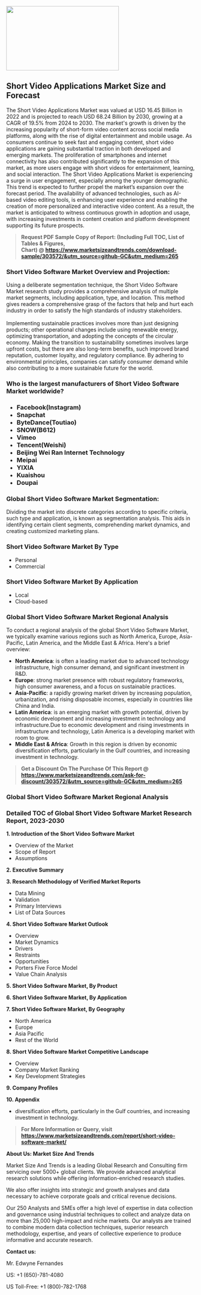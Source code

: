 <p><img class="alignnone size-medium wp-image-20088" src="https://ffe5etoiles.com/wp-content/uploads/2024/12/MST1-300x171.png" alt="" width="300" height="171" /></p><h2>Short Video Applications Market Size and Forecast</h2><p>The Short Video Applications Market was valued at USD 16.45 Billion in 2022 and is projected to reach USD 68.24 Billion by 2030, growing at a CAGR of 19.5% from 2024 to 2030. The market's growth is driven by the increasing popularity of short-form video content across social media platforms, along with the rise of digital entertainment and mobile usage. As consumers continue to seek fast and engaging content, short video applications are gaining substantial traction in both developed and emerging markets. The proliferation of smartphones and internet connectivity has also contributed significantly to the expansion of this market, as more users engage with short videos for entertainment, learning, and social interaction.  The Short Video Applications Market is experiencing a surge in user engagement, especially among the younger demographic. This trend is expected to further propel the market’s expansion over the forecast period. The availability of advanced technologies, such as AI-based video editing tools, is enhancing user experience and enabling the creation of more personalized and interactive video content. As a result, the market is anticipated to witness continuous growth in adoption and usage, with increasing investments in content creation and platform development supporting its future prospects.</p></p><blockquote id="" class=""><strong>Request PDF Sample Copy of Report: (Including Full TOC, List of Tables &amp; Figures, Chart)&nbsp;@&nbsp;<strong><a href="https://www.marketsizeandtrends.com/download-sample/303572/&utm_source=github-GC&utm_medium=265" target="_blank">https://www.marketsizeandtrends.com/download-sample/303572/&utm_source=github-GC&utm_medium=265</a></strong></strong></blockquote><h3 id="" class="">Short Video Software Market&nbsp;Overview and Projection:</h3><p id="" class="">Using a deliberate segmentation technique, the Short Video Software Market research study provides a comprehensive analysis of multiple market segments, including application, type, and location. This method gives readers a comprehensive grasp of the factors that help and hurt each industry in order to satisfy the high standards of industry stakeholders. <br /> <br />Implementing sustainable practices involves more than just designing products; other operational changes include using renewable energy, optimizing transportation, and adopting the concepts of the circular economy. Making the transition to sustainability sometimes involves large upfront costs, but there are also long-term benefits, such improved brand reputation, customer loyalty, and regulatory compliance. By adhering to environmental principles, companies can satisfy consumer demand while also contributing to a more sustainable future for the world.</p><h3 id="" class="">Who is the largest manufacturers of&nbsp;Short Video Software Market worldwide?</h3><h3 class=""><p><ul><li>Facebook(Instagram) </li><li> Snapchat </li><li> ByteDance(Toutiao) </li><li> SNOW(B612) </li><li> Vimeo </li><li> Tencent(Weishi) </li><li> Beijing Wei Ran Internet Technology </li><li> Meipai </li><li> YIXIA </li><li> Kuaishou </li><li> Doupai</li></ul></p></h3><h3 id="" class="">Global&nbsp;Short Video Software Market Segmentation:</h3><p id="" class="">Dividing the market into discrete categories according to specific criteria, such type and application, is known as segmentation analysis. This aids in identifying certain client segments, comprehending market dynamics, and creating customized marketing plans.</p><h3 id="" class="">Short Video Software Market&nbsp;By Type</h3><p><p><ul><li>Personal</li><li> Commercial</p></li></ul></p></p><h3 id="" class="">Short Video Software Market&nbsp;By Application</h3><p class=""><p><ul><li>Local</li><li> Cloud-based</li></ul></p></p><h3 id="" class="">Global Short Video Software Market Regional Analysis</h3><p id="" class="">To conduct a regional analysis of the global Short Video Software Market, we typically examine various regions such as North America, Europe, Asia-Pacific, Latin America, and the Middle East &amp; Africa. Here's a brief overview:</p><ul><li><strong>North America</strong>: is often a leading market due to advanced technology infrastructure, high consumer demand, and significant investment in R&amp;D.</li><li><strong>Europe</strong>: strong market presence with robust regulatory frameworks, high consumer awareness, and a focus on sustainable practices.</li><li><strong>Asia-Pacific</strong>: a rapidly growing market driven by increasing population, urbanization, and rising disposable incomes, especially in countries like China and India.</li><li><strong>Latin America</strong>: is an emerging market with growth potential, driven by economic development and increasing investment in technology and infrastructure.Due to economic development and rising investments in infrastructure and technology, Latin America is a developing market with room to grow.</li><li><strong>Middle East &amp; Africa</strong>: Growth in this region is driven by economic diversification efforts, particularly in the Gulf countries, and increasing investment in technology.</li></ul><blockquote id="" class=""><strong>Get a Discount On The Purchase Of This Report @ <strong><a href="https://www.marketsizeandtrends.com/ask-for-discount/303572/&utm_source=github-GC&utm_medium=265" target="_blank">https://www.marketsizeandtrends.com/ask-for-discount/303572/&utm_source=github-GC&utm_medium=265</a></strong></strong></blockquote><h3 id="" class="">Global Short Video Software Market Regional Analysis</h3><h3 id="" class="">Detailed TOC of Global Short Video Software Market Research Report, 2023-2030</h3><p id="" class=""><strong>1. Introduction of the Short Video Software Market</strong></p><ul><li>Overview of the Market</li><li>Scope of Report</li><li>Assumptions</li></ul><p id="" class=""><strong>2. Executive Summary</strong></p><p id="" class=""><strong>3. Research Methodology of Verified Market Reports</strong></p><ul><li>Data Mining</li><li>Validation</li><li>Primary Interviews</li><li>List of Data Sources</li></ul><p id="" class=""><strong>4. Short Video Software Market Outlook</strong></p><ul><li>Overview</li><li>Market Dynamics</li><li>Drivers</li><li>Restraints</li><li>Opportunities</li><li>Porters Five Force Model</li><li>Value Chain Analysis</li></ul><p id="" class=""><strong>5. Short Video Software Market, By Product</strong></p><p id="" class=""><strong>6. Short Video Software Market, By Application</strong></p><p id="" class=""><strong>7. Short Video Software Market, By Geography</strong></p><ul><li>North America</li><li>Europe</li><li>Asia Pacific</li><li>Rest of the World</li></ul><p id="" class=""><strong>8. Short Video Software Market Competitive Landscape</strong></p><ul><li>Overview</li><li>Company Market Ranking</li><li>Key Development Strategies</li></ul><p id="" class=""><strong>9. Company Profiles</strong></p><p id="" class=""><strong>10. Appendix</strong></p><ul><li>diversification efforts, particularly in the Gulf countries, and increasing investment in technology.</li></ul><blockquote id="" class=""><strong>For More Information or Query, visit <strong><strong><a href="https://www.marketsizeandtrends.com/report/short-video-software-market/" target="_blank">https://www.marketsizeandtrends.com/report/short-video-software-market/</a></strong></strong></strong></blockquote><p id="" class=""><strong>About Us: Market Size And Trends</strong></p><p id="" class="">Market Size And Trends is a leading Global Research and Consulting firm servicing over 5000+ global clients. We provide advanced analytical research solutions while offering information-enriched research studies.</p><p id="" class="">We also offer insights into strategic and growth analyses and data necessary to achieve corporate goals and critical revenue decisions.</p><p id="" class="">Our 250 Analysts and SMEs offer a high level of expertise in data collection and governance using industrial techniques to collect and analyze data on more than 25,000 high-impact and niche markets. Our analysts are trained to combine modern data collection techniques, superior research methodology, expertise, and years of collective experience to produce informative and accurate research.</p><p id="" class=""><strong>Contact us:</strong></p><p id="" class="">Mr. Edwyne Fernandes</p><p id="" class="">US: +1 (650)-781-4080</p><p id="" class="">US Toll-Free: +1 (800)-782-1768</p>
